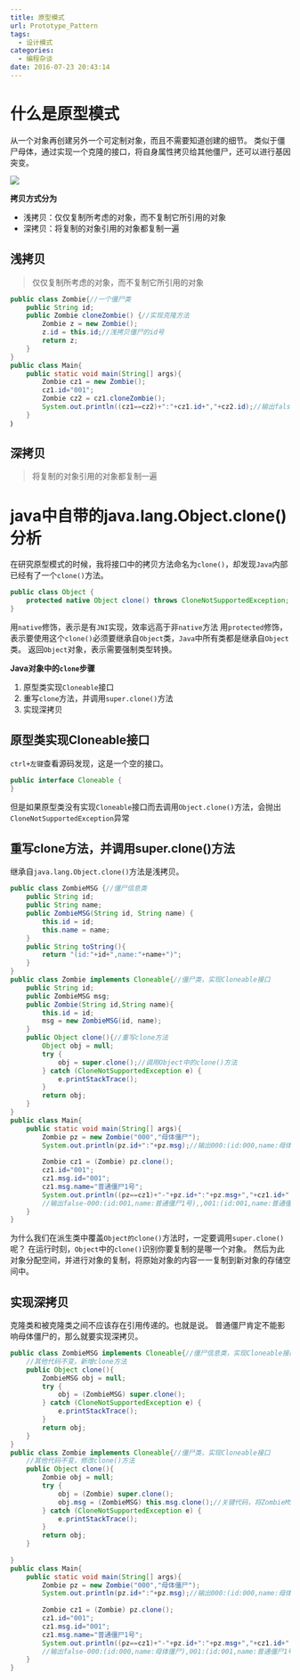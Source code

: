 ```yaml
---
title: 原型模式
url: Prototype_Pattern
tags:
  - 设计模式
categories:
  - 编程杂谈
date: 2016-07-23 20:43:14
---
```


# 什么是原型模式
从一个对象再创建另外一个可定制对象，而且不需要知道创建的细节。
类似于僵尸母体，通过实现一个克隆的接口，将自身属性拷贝给其他僵尸，还可以进行基因突变。
<!-- more -->

![](原型模式_01.png)

**拷贝方式分为**
- 浅拷贝：仅仅复制所考虑的对象，而不复制它所引用的对象
- 深拷贝：将复制的对象引用的对象都复制一遍
 
## 浅拷贝
>仅仅复制所考虑的对象，而不复制它所引用的对象

```java
public class Zombie{//一个僵尸类
    public String id;
    public Zombie cloneZombie() {//实现克隆方法
        Zombie z = new Zombie();
        z.id = this.id;//浅拷贝僵尸的id号
        return z;
    }
} 
public class Main{
    public static void main(String[] args){
        Zombie cz1 = new Zombie();
        cz1.id="001";
        Zombie cz2 = cz1.cloneZombie();
        System.out.println((cz1==cz2)+":"+cz1.id+","+cz2.id);//输出false:001,001
    }
｝ 
```

## 深拷贝
>将复制的对象引用的对象都复制一遍


# java中自带的java.lang.Object.clone()分析
在研究原型模式的时候，我将接口中的拷贝方法命名为`clone()`，却发现`Java`内部已经有了一个`clone()`方法。
```java
public class Object {  
    protected native Object clone() throws CloneNotSupportedException;  
}
```
用`native`修饰，表示是有`JNI`实现，效率远高于非`native`方法
用`protected`修饰，表示要使用这个`clone()`必须要继承自`Object`类，`Java`中所有类都是继承自`Object`类。
返回`Object`对象，表示需要强制类型转换。

**Java对象中的`clone`步骤**
1. 原型类实现`Cloneable`接口
2. 重写`clone`方法，并调用`super.clone()`方法
3. 实现深拷贝


## 原型类实现Cloneable接口
`ctrl+左键`查看源码发现，这是一个空的接口。
```java
public interface Cloneable {
}  
```
但是如果原型类没有实现`Cloneable`接口而去调用`Object.clone()`方法，会抛出`CloneNotSupportedException`异常

## 重写clone方法，并调用super.clone()方法
继承自`java.lang.Object.clone()`方法是浅拷贝。
```java
public class ZombieMSG {//僵尸信息类
    public String id;
    public String name;
    public ZombieMSG(String id, String name) {
        this.id = id;
        this.name = name;
    }
    public String toString(){
        return "(id:"+id+",name:"+name+")";
    }
} 
public class Zombie implements Cloneable{//僵尸类，实现Cloneable接口
    public String id;
    public ZombieMSG msg;
    public Zombie(String id,String name){
        this.id = id;
        msg = new ZombieMSG(id, name);
    }
    public Object clone(){//重写clone方法
        Object obj = null;
        try {
            obj = super.clone();//调用Object中的clone()方法
        } catch (CloneNotSupportedException e) {
            e.printStackTrace();
        }
        return obj;
    }
}  
public class Main{
    public static void main(String[] args){
        Zombie pz = new Zombie("000","母体僵尸");
        System.out.println(pz.id+":"+pz.msg);//输出000:(id:000,name:母体僵尸)
        
        Zombie cz1 = (Zombie) pz.clone();
        cz1.id="001";
        cz1.msg.id="001";
        cz1.msg.name="普通僵尸1号";
        System.out.println((pz==cz1)+"-"+pz.id+":"+pz.msg+","+cz1.id+":"+cz1.msg);
        //输出false-000:(id:001,name:普通僵尸1号),,001:(id:001,name:普通僵尸1号)，说明是浅拷贝
    } 
} 
```
为什么我们在派生类中覆盖`Object的clone()`方法时，一定要调用`super.clone()`呢？
在运行时刻，`Object`中的`clone()`识别你要复制的是哪一个对象。
然后为此对象分配空间，并进行对象的复制，将原始对象的内容一一复制到新对象的存储空间中。

## 实现深拷贝

克隆类和被克隆类之间不应该存在引用传递的。也就是说。
普通僵尸肯定不能影响母体僵尸的，那么就要实现深拷贝。
```java
public class ZombieMSG implements Cloneable{//僵尸信息类，实现Cloneable接口
    //其他代码不变，新增clone方法
    public Object clone(){
        ZombieMSG obj = null;
        try {
            obj = (ZombieMSG) super.clone();
        } catch (CloneNotSupportedException e) {
            e.printStackTrace();
        }
        return obj;
    }
} 
public class Zombie implements Cloneable{//僵尸类，实现Cloneable接口
    //其他代码不变，修改clone()方法    
    public Object clone(){
        Zombie obj = null;
        try {
            obj = (Zombie) super.clone();
            obj.msg = (ZombieMSG) this.msg.clone();//关键代码，将ZombieMSG也进行浅拷贝
        } catch (CloneNotSupportedException e) {
            e.printStackTrace();
        }
        return obj;
    }
    
}  
public class Main{
    public static void main(String[] args){
        Zombie pz = new Zombie("000","母体僵尸");
        System.out.println(pz.id+":"+pz.msg);//输出000:(id:000,name:母体僵尸)
        
        Zombie cz1 = (Zombie) pz.clone();
        cz1.id="001";
        cz1.msg.id="001";
        cz1.msg.name="普通僵尸1号";
        System.out.println((pz==cz1)+"-"+pz.id+":"+pz.msg+","+cz1.id+":"+cz1.msg);
        //输出false-000:(id:000,name:母体僵尸),001:(id:001,name:普通僵尸1号)，说明是深拷贝
    } 
} 
```
 
